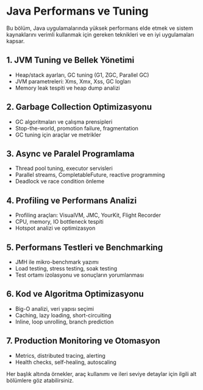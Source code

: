 # Java Performans ve Tuning

Bu bölüm, Java uygulamalarında yüksek performans elde etmek ve sistem kaynaklarını verimli kullanmak için gereken teknikleri ve en iyi uygulamaları kapsar.

## 1. JVM Tuning ve Bellek Yönetimi
- Heap/stack ayarları, GC tuning (G1, ZGC, Parallel GC)
- JVM parametreleri: Xms, Xmx, Xss, GC logları
- Memory leak tespiti ve heap dump analizi

## 2. Garbage Collection Optimizasyonu
- GC algoritmaları ve çalışma prensipleri
- Stop-the-world, promotion failure, fragmentation
- GC tuning için araçlar ve metrikler

## 3. Async ve Paralel Programlama
- Thread pool tuning, executor servisleri
- Parallel streams, CompletableFuture, reactive programming
- Deadlock ve race condition önleme

## 4. Profiling ve Performans Analizi
- Profiling araçları: VisualVM, JMC, YourKit, Flight Recorder
- CPU, memory, IO bottleneck tespiti
- Hotspot analizi ve optimizasyon

## 5. Performans Testleri ve Benchmarking
- JMH ile mikro-benchmark yazımı
- Load testing, stress testing, soak testing
- Test ortamı izolasyonu ve sonuçların yorumlanması

## 6. Kod ve Algoritma Optimizasyonu
- Big-O analizi, veri yapısı seçimi
- Caching, lazy loading, short-circuiting
- Inline, loop unrolling, branch prediction

## 7. Production Monitoring ve Otomasyon
- Metrics, distributed tracing, alerting
- Health checks, self-healing, autoscaling

Her başlık altında örnekler, araç kullanımı ve ileri seviye detaylar için ilgili alt bölümlere göz atabilirsiniz.
